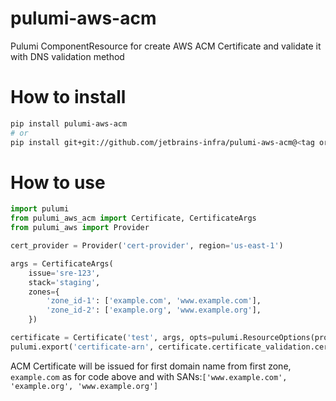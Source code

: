 # pulumi-aws-acm
Pulumi ComponentResource for create AWS ACM Certificate and validate it with DNS validation method

# How to install

```bash
pip install pulumi-aws-acm
# or 
pip install git+git://github.com/jetbrains-infra/pulumi-aws-acm@<tag or branch>
```

# How to use 
```python
import pulumi
from pulumi_aws_acm import Certificate, CertificateArgs
from pulumi_aws import Provider

cert_provider = Provider('cert-provider', region='us-east-1')

args = CertificateArgs(
    issue='sre-123',
    stack='staging',
    zones={
        'zone_id-1': ['example.com', 'www.example.com'],
        'zone_id-2': ['example.org', 'www.example.org'],
    })

certificate = Certificate('test', args, opts=pulumi.ResourceOptions(provider=cert_provider))
pulumi.export('certificate-arn', certificate.certificate_validation.certificate_arn)
```

ACM Certificate will be issued for first domain name from first zone, `example.com` as for code above and with SANs:`['www.example.com', 'example.org', 'www.example.org']`
